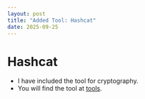 ```yaml
---
layout: post
title: "Added Tool: Hashcat"
date: 2025-09-25
---
```


# Hashcat
- I have included the tool for cryptography.
- You will find the tool at <a href="/resources">tools</a>.